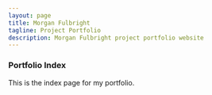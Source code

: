 ```yaml
---
layout: page
title: Morgan Fulbright
tagline: Project Portfolio
description: Morgan Fulbright project portfolio website
---
```

### Portfolio Index
This is the index page for my portfolio.